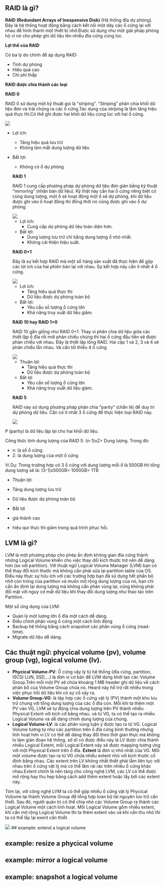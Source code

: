 ## RAID là gì?

**RAID (Redundant Arrays of Inexpensive Disk)** (Hệ thống đĩa dự phòng). Đây là hệ thống hoạt động bằng cách kết nối một dãy các ổ cứng lại với nhau để hình thành một thiết bị nhớ.Được sử dụng như một giải pháp phòng hộ vì nó cho phép ghi dữ liệu lên nhiều đĩa cứng cùng lúc.

**Lợi thế của RAID**

Có ba lý do chính để áp dụng RAID:
- Tính dự phòng
- Hiệu quả cao
- Chi phí thấp

**RAID được chia thành các loại**

**RAID 0**

RAID 0 sử dụng một kỹ thuật gọi là "striping". "Striping" phân chia khối dữ liệu đơn và trải chúng ra các ổ cứng.Tác dụng của striping là lằm tăng hiệu quả thực thi.Có thể ghi được hai khối dữ liệu cùng lúc với hai ổ cứng.

<img src="https://i.imgur.com/OcrRC06.jpg">

- Lợi ích:
  - Tăng hiệu quả lưu trữ
  - Không làm mất dung lượng dữ liệu
- Bất lợi:
  - Không có ổ dự phòng
  
  **RAID 1**
  
  RAID 1 cung cấp phương pháp dự phòng dữ liệu đơn giản bằng kỹ thuật "mirroring" (nhân bản dữ liệu). Kỹ thật này cần hai ổ cứng riêng biệt có cùng dung lượng, một ổ sẽ hoạt động một ổ sẽ dự phòng, khi dữ liệu được ghi vào ổ hoạt động thì đồng thời nó cũng được ghi vào ổ dự phòng.
  
  <img src="https://i.imgur.com/RnEsa0m.jpg">
  
  - Lợi ích:
    - Cung cấp dự phòng dữ liệu toàn diện hơn.
  - Bất lợi:
    - Dung lượng lưu trữ chỉ bằng dung lượng ổ nhỏ nhất.
    - Không cải thiện hiệu suất.
  
  **RAID 0+1** 
  
  Đây là sự kết hợp RAID mà một số hãng sản xuất đã thực hiện để gộp các lợi ích của hai phiên bản lại với nhau. Sự kết hợp này cần ít nhất 4 ổ cứng.
  
  <img src="https://i.imgur.com/u4UPAcr.png">
  
  - Lợi ích:
    - Tăng hiệu quả thực thi
    - Dữ liệu được dự phòng toàn bộ
  - Bất lợi:
    - Yêu cầu số lượng ổ cứng lớn
    - Khả năng truy xuất dữ liệu giảm.
    
  **RAID 10 hay RAID 1+0** 
  
  RAID 10 gần giống như RAID 0+1. Thay vì phân chia dữ liệu giữa các thiết lập ổ đĩa rồi mới phản chiếu chúng thì hai ổ cứng đầu tiên sẽ được phản chiếu với nhau. Đây là thiết lập lồng RAID. Hai cặp 1 và 2, 3 và 4 sẽ phản chiếu lẫn nhau. Và cần tối thiểu 4 ổ cứng
  
  <img src="https://i.imgur.com/pfnyZD7.png">
  
  - Thuận lợi:
    - Tăng hiệu quả thực thi
    - Dữ liệu được dự phòng toàn bộ
  - Bất lợi
    - Yêu cần số lượng ổ cứng lớn
    - Khả năng truy xuất dữ liệu giảm.
  
  **RAID 5** 
  
  RAID này sử dụng phương pháp phân chia "parity" (chẵn lẻ) để duy trì dự phòng dữ liệu. Cần có ít nhất 3 ổ cứng để thực hiện loại RAID này.
  
  <img src="https://i.imgur.com/Un53Rw1.png">
 
 P (parity) là dữ liệu lặp lại cho hai khối dữ liệu.
 
 Công thức tính dung lượng của RAID 5: (n-1)xZ= Dung lượng. Trong đó:
 - n: là số ổ cứng
 - Z: là dung lượng của một ổ cứng
 
 Ví Dụ: Trong trường hợp có 3 ổ cứng với dung lượng mỗi ổ là 500GB thì tổng dung lượng sẽ là: (3-1)x500GB= 1000GB= 1TB
 
 - Thuận lợi:
  - Tăng dung lượng lưu trữ
  - Dữ liệu được dự phòng toàn bộ
 
 - Bất lợi
  - giá thành cao
  - hiệu qur thực thi giảm trong quá trình phục hồi.
 
  

## LVM là gì?

LVM là một phương pháp cho phép ấn định không gian đĩa cứng thành những Logical Volume khiến cho việc thay dổi kích thước trở nên dễ dàng hơn (so với partition). Với thuật ngữ Logical Volume Manager (LVM) bạn có thể thay đổi kích thước mà không cần phải sửa lại partition table của OS. Điều này thực sự hữu ích với các trường hợp bạn đã sử dụng hết phần bộ nhớ còn tróng của partition và muốn mở rộng dung lượng của nó, bạn chỉ cần ấn định lại dung lượng mà không cần phân vùng lại, cũng không phải đối mặt với nguy cơ mất dữ liệu khi thay đổi dung lượng như thao tác trên Partition.

Một số ứng dụng của LVM:
- Quản lý một lượng lớn ổ đĩa một cách dễ dàng.
- Điều chỉnh phân vùng ổ cứng một cách linh động
- Backup hệ thống bằng cách snapshot các phân vùng ổ cứng (read-time).
- Migrate dữ liệu dễ dàng.


## Các thuật ngữ: phycical volume (pv), volume group (vg), logical volume (lv).

- **Phycical Volume-PV**: Ổ cứng vậy lý từ hệ thống (đĩa cứng, partition, ISCSI LUN, SSD,...) là đơn vị cơ bản để LVM dùng khởi tạo các Volume Group.Trên mỗi một PV sẽ chứa khoảng 1 MB header ghi dữ liệu về cách phân bố của Volume Group chứa nó. Heard này hỗ trợ rất nhiều trong việc phục hồi dữ liệu khi có sự cố xảy ra.
- **Volume Group-VG**: là tập hợp các ổ cứng vật lý (PV) thành một kho lưu trữ chung với tổng dung lượng của các ổ đĩa con. Mỗi khi ta thêm một PV vào VG, LVM sẽ tự động chia dung lượng trên PV thành nhiều Physical Extent với kích cỡ bằng nhau. và từ VG, ta có thể tạo ra nhiều Logical Volume và dễ dàng chỉnh dung lượng của chúng.
- **Logical Volume-LV**: là các phân vùng luận ý được tạo ra từ VG. Logical Volume tương tự như các partition  trên ổ đĩa cứng bình thường nhưng linh hoạt hơn vì LV có thể dễ dàng thay đổi theo thời gian thực mà không lo làm gián đoạn hệ thống. sở dĩ có được điều này là LV được chia thành nhiều Logical  Extent, mỗi Logical Extent này sẽ được mapping tương ứng với một Physical Extent trên ổ đĩa.
**Extent** là đơn vị nhỏ nhất của VG. Mỗi một volume được tạo ra từ VG chứa nhiều extent nhỏ với kịch thước cố định bằng nhau. Các extent  trên LV không nhất thiết phải lằm liên tục với nhau trên ổ cứng vật lý mà có thể lằm rải rác trên nhiều ổ cứng khác nhau.Extent chính là nền tảng cho công nghệ LVM, các LV có thể được mở rộng hay thu hẹp bằng cách add thêm extent hoặc lấy bới các extent này.

Tóm lại, với công nghệ LVM ta có thể gộp nhiều ổ cứng vật lý Phycical Voliume lại thành Volume Group để tổng hợp toàn bộ tài nguyên lưu trữ cần thiết. Sau đó, người quản trị có thể chia nhỏ các Volume Group ra thành các Logical Volume  một cách linh hoạt. Mỗi Logical Volume gồm nhiều extent, khi cần mở rộng Logical Volume thì ta thêm extent vào và khi cần thu nhỏ thì ta có thể lấy lại exent cần thiết.

<img src="https://i.imgur.com/4WUmYFv.png">
## example: extend a logical volume

## example: resize a phycical volume

## example: mirror a logical volume

## example: snapshot a logical volume
